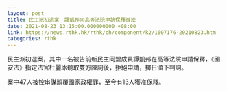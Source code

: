 ```yaml
---
layout: post
title: 民主派初選案　譚凱邦向高等法院申請保釋被拒
date: 2021-08-23 13:15:00.000000000 +08:00
link: https://news.rthk.hk/rthk/ch/component/k2/1607176-20210823.htm
categories: rthk
---
```


民主派初選案，其中一名被告前新民主同盟成員譚凱邦在高等法院申請保釋，《國安法》指定法官杜麗冰聽取雙方陳詞後，拒絕申請，擇日頒下判詞。

案中47人被控串謀顛覆國家政權罪，至今有13人獲准保釋。
